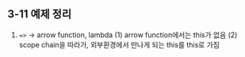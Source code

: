 ## 3-11 예제 정리

1. `=>` &rarr; arrow function, lambda
    (1) arrow function에서는 this가 없음
    (2) scope chain을 따라가, 외부환경에서 만나게 되는 this를 this로 가짐